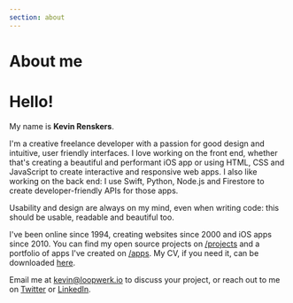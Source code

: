 ```yaml
---
section: about
---
```


# About me

# Hello! 
My name is **Kevin Renskers**.

I'm a creative freelance developer with a passion for good design and intuitive, user friendly interfaces. I love working on the front end, whether that's creating a beautiful and performant iOS app or using HTML, CSS and JavaScript to create interactive and responsive web apps. I also like working on the back end: I use Swift, Python, Node.js and Firestore to create developer-friendly APIs for those apps.

Usability and design are always on my mind, even when writing code: this should be usable, readable and beautiful too.

I've been online since 1994, creating websites since 2000 and iOS apps since 2010. You can find my open source projects on [/projects](/projects/) and a portfolio of apps I've created on [/apps](/apps/). My CV, if you need it, can be downloaded [here](/about/KevinRenskers.pdf).

Email me at <kevin@loopwerk.io> to discuss your project, or reach out to me on [Twitter](https://twitter.com/kevinrenskers) or [LinkedIn](https://www.linkedin.com/in/kevinrenskers/).